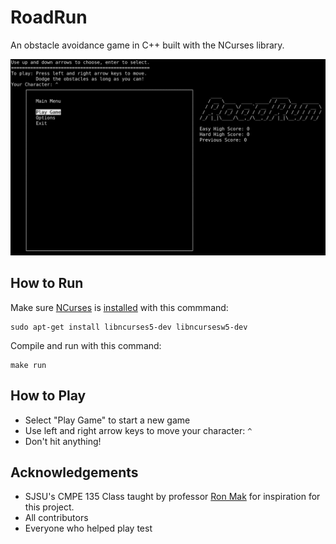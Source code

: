 # RoadRun
An obstacle avoidance game in C++ built with the NCurses library.

![](RoadRun_demo.gif)

## How to Run
Make sure [NCurses](https://invisible-island.net/ncurses/man/ncurses.3x.html) is [installed](https://www.cyberciti.biz/faq/linux-install-ncurses-library-headers-on-debian-ubuntu-centos-fedora/) with this commmand:
```
sudo apt-get install libncurses5-dev libncursesw5-dev
```
Compile and run with this command:
```
make run
```

## How to Play
- Select "Play Game" to start a new game
- Use left and right arrow keys to move your character: `^`
- Don't hit anything!

## Acknowledgements
- SJSU's CMPE 135 Class taught by professor [Ron Mak](http://www.cs.sjsu.edu/~mak/CMPE135/index.html) for inspiration for this project.
- All contributors
- Everyone who helped play test
